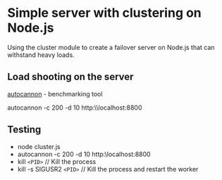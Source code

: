 
# Simple server with clustering on Node.js

Using the cluster module to create a failover server on Node.js that can withstand heavy loads.

## Load shooting on the server

[autocannon](https://www.npmjs.com/package/autocannon) - benchmarking tool

autocannon -c 200 -d 10 http:\\\localhost:8800

## Testing

- node cluster.js
- autocannon -c 200 -d 10 http:\\localhost:8800
- kill `<PID>` // Kill the process
- kill -s SIGUSR2 `<PID>` // Kill the process and restart the worker
